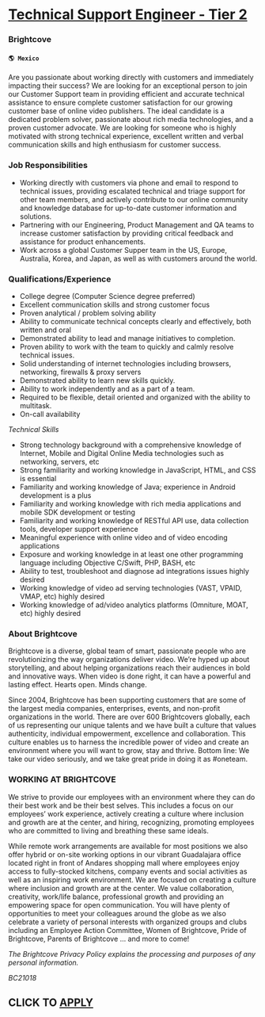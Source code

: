 # [Technical Support Engineer - Tier 2](https://www.remotewlb.com/apply/technical-support-engineer-tier-2)  
### Brightcove  
#### `🌎 Mexico`  

Are you passionate about working directly with customers and immediately impacting their success? We are looking for an exceptional person to join our Customer Support team in providing efficient and accurate technical assistance to ensure complete customer satisfaction for our growing customer base of online video publishers. The ideal candidate is a dedicated problem solver, passionate about rich media technologies, and a proven customer advocate. We are looking for someone who is highly motivated with strong technical experience, excellent written and verbal communication skills and high enthusiasm for customer success.

### Job Responsibilities

  * Working directly with customers via phone and email to respond to technical issues, providing escalated technical and triage support for other team members, and actively contribute to our online community and knowledge database for up-to-date customer information and solutions. 
  * Partnering with our Engineering, Product Management and QA teams to increase customer satisfaction by providing critical feedback and assistance for product enhancements. 
  * Work across a global Customer Supper team in the US, Europe, Australia, Korea, and Japan, as well as with customers around the world.

### Qualifications/Experience

  * College degree (Computer Science degree preferred)
  * Excellent communication skills and strong customer focus
  * Proven analytical / problem solving ability
  * Ability to communicate technical concepts clearly and effectively, both written and oral
  * Demonstrated ability to lead and manage initiatives to completion.
  * Proven ability to work with the team to quickly and calmly resolve technical issues.
  * Solid understanding of internet technologies including browsers, networking, firewalls & proxy servers
  * Demonstrated ability to learn new skills quickly.
  * Ability to work independently and as a part of a team.
  * Required to be flexible, detail oriented and organized with the ability to multitask.
  * On-call availability 

_Technical Skills_

  * Strong technology background with a comprehensive knowledge of Internet, Mobile and Digital Online Media technologies such as networking, servers, etc
  * Strong familiarity and working knowledge in JavaScript, HTML, and CSS is essential
  * Familiarity and working knowledge of Java; experience in Android development is a plus
  * Familiarity and working knowledge with rich media applications and mobile SDK development or testing
  * Familiarity and working knowledge of RESTful API use, data collection tools, developer support experience
  * Meaningful experience with online video and of video encoding applications
  * Exposure and working knowledge in at least one other programming language including Objective C/Swift, PHP, BASH, etc
  * Ability to test, troubleshoot and diagnose ad integrations issues highly desired
  * Working knowledge of video ad serving technologies (VAST, VPAID, VMAP, etc) highly desired
  * Working knowledge of ad/video analytics platforms (Omniture, MOAT, etc) highly desired

### About Brightcove

Brightcove is a diverse, global team of smart, passionate people who are revolutionizing the way organizations deliver video. We’re hyped up about storytelling, and about helping organizations reach their audiences in bold and innovative ways. When video is done right, it can have a powerful and lasting effect. Hearts open. Minds change.

Since 2004, Brightcove has been supporting customers that are some of the largest media companies, enterprises, events, and non-profit organizations in the world. There are over 600 Brightcovers globally, each of us representing our unique talents and we have built a culture that values authenticity, individual empowerment, excellence and collaboration. This culture enables us to harness the incredible power of video and create an environment where you will want to grow, stay and thrive. Bottom line: We take our video seriously, and we take great pride in doing it as #oneteam.

### WORKING AT BRIGHTCOVE

We strive to provide our employees with an environment where they can do their best work and be their best selves. This includes a focus on our employees’ work experience, actively creating a culture where inclusion and growth are at the center, and hiring, recognizing, promoting employees who are committed to living and breathing these same ideals.

While remote work arrangements are available for most positions we also offer hybrid or on-site working options in our vibrant Guadalajara office located right in front of Andares shopping mall where employees enjoy access to fully-stocked kitchens, company events and social activities as well as an inspiring work environment. We are focused on creating a culture where inclusion and growth are at the center. We value collaboration, creativity, work/life balance, professional growth and providing an empowering space for open communication. You will have plenty of opportunities to meet your colleagues around the globe as we also celebrate a variety of personal interests with organized groups and clubs including an Employee Action Committee, Women of Brightcove, Pride of Brightcove, Parents of Brightcove … and more to come!

 _The Brightcove Privacy Policy explains the processing and purposes of any personal information._

 _BC21018_

  
## CLICK TO [APPLY](https://www.remotewlb.com/apply/technical-support-engineer-tier-2)


